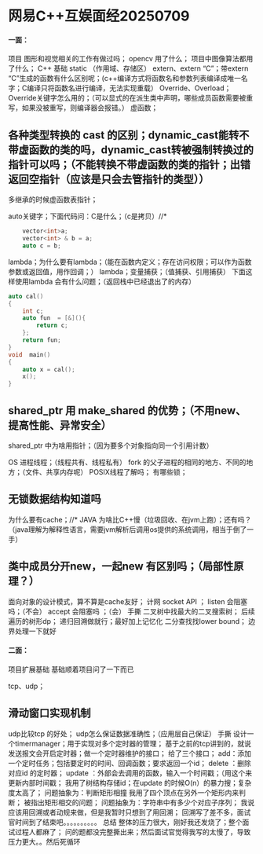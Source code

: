 # 网易C++互娱面经20250709

#### 一面：

项目
图形和视觉相关的工作有做过吗；
opencv 用了什么；
项目中图像算法都用了什么；
C++ 基础
static （作用域、存储区）
extern、extern “C”；带extern “C”生成的函数有什么区别呢；(c++编译方式将函数名和参数列表编译成唯一名字；C编译只将函数名进行编译，无法实现重载）
Override、Overload；Override关键字怎么用的；（可以显式的在派生类中声明，哪些成员函数需要被重写，如果没被重写，则编译器会报错。）
虚函数；

## 各种类型转换的 cast 的区别；dynamic_cast能转不带虚函数的类的吗，dynamic_cast转被强制转换过的指针可以吗；（不能转换不带虚函数的类的指针；出错返回空指针（应该是只会去管指针的类型））



多继承的时候虚函数表指针；

auto关键字；下面代码问：C是什么；（c是拷贝）//*

```cpp
    vector<int>a;
    vector<int> & b = a;
    auto c = b;
```



lambda；为什么要有lambda；（能在函数内定义；存在访问权限；可以作为函数参数或返回值，用作回调；）
lambda；变量捕获；（值捕获、引用捕获）
下面这样使用lambda 会有什么问题；（返回栈中已经退出了的内存）

```cpp
auto cal()
{
    int c;
    auto fun  = [&](){
        return c;
    };
    return fun;
}
void  main()
{
    auto x = cal();
    x();
}
```



## shared_ptr 用 make_shared 的优势；（不用new、提高性能、异常安全）



shared_ptr 中为啥用指针；（因为要多个对象指向同一个引用计数）

OS
进程线程；（线程共有、线程私有）
fork 的父子进程的相同的地方、不同的地方；（文件、共享内存呢）
POSIX线程了解吗；
有哪些锁；

## 无锁数据结构知道吗



为什么要有cache；//*
JAVA 为啥比C++慢（垃圾回收、在jvm上跑）；还有吗？（java理解为解释性语言，需要jvm解析后调用os提供的系统调用，相当于倒了一手）

## 类中成员分开new，一起new 有区别吗；（局部性原理？）



面向对象的设计模式，算不算是cache友好；
计网
socket API ；
listen 会阻塞吗；（不会）
accept 会阻塞吗 ；（会）
手撕
二叉树中找最大的二叉搜索树；
后续遍历的树形dp；
递归回溯做就行；最好加上记忆化
二分查找找lower bound；
边界处理一下就好

#### 二面：

项目扩展基础
基础顺着项目问了一下而已

tcp、udp；

## 滑动窗口实现机制



udp比较tcp 的好处；
udp怎么保证数据准确性；（应用层自己保证）
手撕
设计一个timermanager；用于实现对多个定时器的管理；
基于之前的tcp讲到的，就说发送报文会开启定时器；做一个定时器维护的接口；
给了三个接口；
add：添加一个定时任务；包括要定时的时间、回调函数；要求返回一个id；
delete ：删除对应id 的定时器；
update ：外部会去调用的函数，输入一个时间戳；（用这个来更新内部时间戳；
我用了树结构存储id；在update 的时候O(n）的暴力搜；复杂度太高了；
问题抽象为：判断矩形相撞
我用了四个顶点在另外一个矩形内来判断；
被指出矩形相交的问题；
问题抽象为：字符串中有多少个对应子序列；
我说应该用回溯或者动规来做，但是我暂时只想到了用回溯；
回溯写了差不多，面试官时间到了结束吧。。。。。。。。。。
总结
整体的压力很大，刚好我还发烧了；整个面试过程人都麻了；
问的题都没完整撕出来；然后面试官觉得我写的太慢了，导致压力更大。。然后死循环